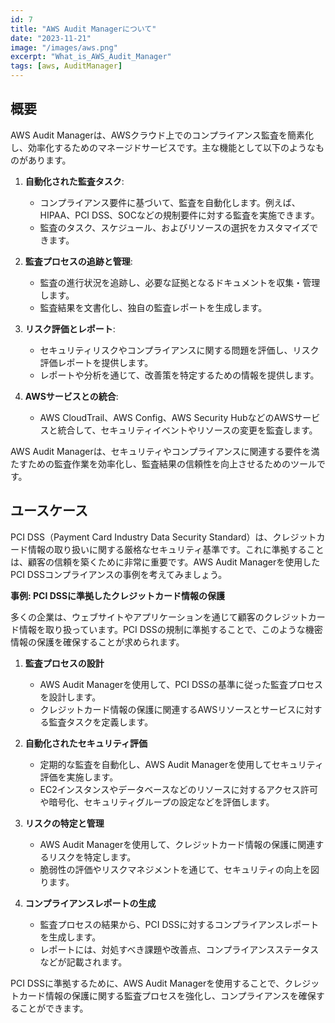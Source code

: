 ```yaml
---
id: 7
title: "AWS Audit Managerについて"
date: "2023-11-21"
image: "/images/aws.png"
excerpt: "What_is_AWS_Audit_Manager"
tags: [aws, AuditManager]
---
```


## 概要

AWS Audit Managerは、AWSクラウド上でのコンプライアンス監査を簡素化し、効率化するためのマネージドサービスです。主な機能として以下のようなものがあります。

1. **自動化された監査タスク**:
   - コンプライアンス要件に基づいて、監査を自動化します。例えば、HIPAA、PCI DSS、SOCなどの規制要件に対する監査を実施できます。
   - 監査のタスク、スケジュール、およびリソースの選択をカスタマイズできます。

2. **監査プロセスの追跡と管理**:
   - 監査の進行状況を追跡し、必要な証拠となるドキュメントを収集・管理します。
   - 監査結果を文書化し、独自の監査レポートを生成します。

3. **リスク評価とレポート**:
   - セキュリティリスクやコンプライアンスに関する問題を評価し、リスク評価レポートを提供します。
   - レポートや分析を通じて、改善策を特定するための情報を提供します。

4. **AWSサービスとの統合**:
   - AWS CloudTrail、AWS Config、AWS Security HubなどのAWSサービスと統合して、セキュリティイベントやリソースの変更を監査します。

AWS Audit Managerは、セキュリティやコンプライアンスに関連する要件を満たすための監査作業を効率化し、監査結果の信頼性を向上させるためのツールです。

## ユースケース

PCI DSS（Payment Card Industry Data Security Standard）は、クレジットカード情報の取り扱いに関する厳格なセキュリティ基準です。これに準拠することは、顧客の信頼を築くために非常に重要です。AWS Audit Managerを使用したPCI DSSコンプライアンスの事例を考えてみましょう。

**事例: PCI DSSに準拠したクレジットカード情報の保護**

多くの企業は、ウェブサイトやアプリケーションを通じて顧客のクレジットカード情報を取り扱っています。PCI DSSの規制に準拠することで、このような機密情報の保護を確保することが求められます。

1. **監査プロセスの設計**
   - AWS Audit Managerを使用して、PCI DSSの基準に従った監査プロセスを設計します。
   - クレジットカード情報の保護に関連するAWSリソースとサービスに対する監査タスクを定義します。

2. **自動化されたセキュリティ評価**
   - 定期的な監査を自動化し、AWS Audit Managerを使用してセキュリティ評価を実施します。
   - EC2インスタンスやデータベースなどのリソースに対するアクセス許可や暗号化、セキュリティグループの設定などを評価します。

3. **リスクの特定と管理**
   - AWS Audit Managerを使用して、クレジットカード情報の保護に関連するリスクを特定します。
   - 脆弱性の評価やリスクマネジメントを通じて、セキュリティの向上を図ります。

4. **コンプライアンスレポートの生成**
   - 監査プロセスの結果から、PCI DSSに対するコンプライアンスレポートを生成します。
   - レポートには、対処すべき課題や改善点、コンプライアンスステータスなどが記載されます。

PCI DSSに準拠するために、AWS Audit Managerを使用することで、クレジットカード情報の保護に関する監査プロセスを強化し、コンプライアンスを確保することができます。